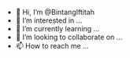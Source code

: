 - 👋 Hi, I’m @BintangIftitah
- 👀 I’m interested in ...
- 🌱 I’m currently learning ...
- 💞️ I’m looking to collaborate on ...
- 📫 How to reach me ...

<!---
BintangIftitah/BintangIftitah is a ✨ special ✨ repository because its `README.md` (this file) appears on your GitHub profile.
You can click the Preview link to take a look at your changes.
--->
